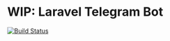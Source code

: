 # WIP: Laravel Telegram Bot
[![Build Status](https://travis-ci.org/soheily98/laravel-telegram-bot.svg?branch=develop)](https://travis-ci.org/soheily98/laravel-telegram-bot)
